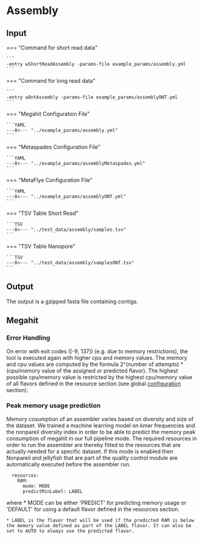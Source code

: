 # Assembly

## Input

=== "Command for short read data"

    ```
    -entry wShortReadAssembly -params-file example_params/assembly.yml
    ```

=== "Command for long read data"

    ```
    -entry wOntAssembly -params-file example_params/assemblyONT.yml
    ```

=== "Megahit Configuration File"

    ```YAML
    ---8<--- "../example_params/assembly.yml"
    ```

=== "Metaspades Configuration File"

    ```YAML
    ---8<--- "../example_params/assemblyMetaspades.yml"
    ```

=== "MetaFlye Configuration File"

    ```YAML
    ---8<--- "../example_params/assemblyONT.yml"
    ```

=== "TSV Table Short Read"

    ```TSV
    ---8<--- "../test_data/assembly/samples.tsv"
    ```

=== "TSV Table Nanopore"

    ```TSV
    ---8<--- "../test_data/assembly/samplesONT.tsv"
    ```
 
 
## Output

The output is a gzipped fasta file containing contigs.

## Megahit 

### Error Handling

On error with exit codes ([-9, 137]) (e.g. due to memory restrictions), the tool is executed again with higher cpu and memory values.
The memory and cpu values are computed by the formula 2^(number of attempts) * (cpu/memory value of the assigned or predicted flavor).
The highest possible cpu/memory value is restricted by the highest cpu/memory value of all flavors defined in the resource section 
(see global [configuration](../pipeline_configuration.md) section). 

### Peak memory usage prediction

Memory cosumption of an assembler varies based on diversity and size of the dataset. We trained a machine learning model on kmer frequencies
and the nonpareil diversity index in order to be able to predict the memory peak consumption of megahit in our full pipeline mode. The required
resources in order to run the assembler are thereby fitted to the resources that are actually needed for a specific dataset. If this
mode is enabled then Nonpareil and jellyfish that are part of the quality control module are automatically executed before the assembler run.  

```
  resources:
    RAM: 
      mode: MODE
      predictMinLabel: LABEL
```

where 
    * MODE can be either 'PREDICT' for predicting memory usage or 'DEFAULT' for using a default flavor defined in the resources section.

    * LABEL is the flavor that will be used if the predicted RAM is below the memory value defined as part of the LABEL flavor. It can also be set to AUTO to always use the predicted flavor.
